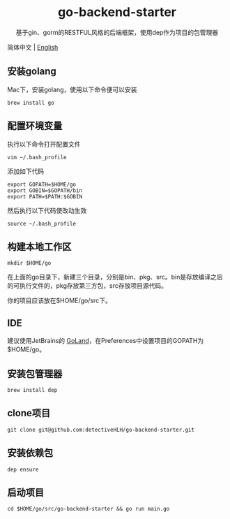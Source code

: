 <h1 align="center">go-backend-starter</h1>

<div align="center"> 
基于gin、gorm的RESTFUL风格的后端框架，使用dep作为项目的包管理器
</div>

简体中文 | [English](./README-en.md)

## 安装golang
Mac下，安装golang，使用以下命令便可以安装
```
brew install go
```
## 配置环境变量
执行以下命令打开配置文件
```
vim ~/.bash_profile
```
添加如下代码
```
export GOPATH=$HOME/go
export GOBIN=$GOPATH/bin
export PATH=$PATH:$GOBIN
```
然后执行以下代码使改动生效
```
source ~/.bash_profile
```
## 构建本地工作区
```
mkdir $HOME/go
```
在上面的go目录下，新建三个目录，分别是bin、pkg、src。bin是存放编译之后的可执行文件的，pkg存放第三方包，src存放项目源代码。

你的项目应该放在$HOME/go/src下。

## IDE
建议使用JetBrains的 [GoLand](https://www.jetbrains.com/go/?fromMenu)，在Preferences中设置项目的GOPATH为$HOME/go。

## 安装包管理器
```
brew install dep
```

## clone项目
```
git clone git@github.com:detectiveHLH/go-backend-starter.git
```

## 安装依赖包
```
dep ensure
```

## 启动项目
```
cd $HOME/go/src/go-backend-starter && go run main.go
```